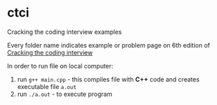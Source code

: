 # ctci
Cracking the coding interview examples


Every folder name indicates example or problem page on 6th edition of [Cracking the coding interview](http://www.crackingthecodinginterview.com/)

In order to run file on local computer:
1. run ```g++ main.cpp``` - this compiles file with **C++** code and creates executable file ```a.out```
2. run ```./a.out``` - to execute program
